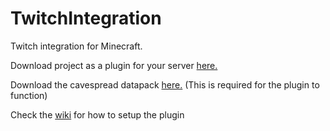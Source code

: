 # TwitchIntegration
 Twitch integration for Minecraft.

Download project as a plugin for your server [here.](https://github.com/jstN0body/TwitchIntegration/raw/master/build/libs/TwitchIntegration-all.jar) 

Download the cavespread datapack [here.](https://github.com/jstN0body/TwitchIntegration/raw/master/src/main/resources/cavespread.zip) (This is required for the plugin to function)

Check the [wiki](https://github.com/jstN0body/TwitchIntegration/wiki) for how to setup the plugin

